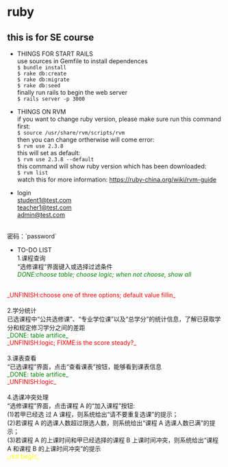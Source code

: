 # ruby
## this is for SE course


* THINGS FOR START RAILS<br>
use sources in Gemfile to install dependences<br>
`$ bundle install`<br>
`$ rake db:create`<br>
`$ rake db:migrate`<br>
`$ rake db:seed`<br>
finally run rails to begin the web server<br>
`$ rails server -p 3000`



* THINGS ON RVM<br>
if you want to change ruby version, please make sure run this command first:<br>
`$ source /usr/share/rvm/scripts/rvm` <br>
then you can change ortherwise will come error:<br>
`$ rvm use 2.3.8` <br>
this will set as default:<br>
`$ rvm use 2.3.8 --default` <br>
this command will show ruby version which has been downloaded:<br>
`$ rvm list` <br>
watch this for more information: https://ruby-china.org/wiki/rvm-guide


* login<br>
student1@test.com<br>
teacher1@test.com<br>
admin@test.com<br>
<br>
密码：`password`



* TO-DO LIST<br>
1.课程查询<br>
“选修课程”界面键入或选择过滤条件<br>
<font color=green>_DONE:choose table; choose logic; when not choose, show all_</font>
<br>
<font color=red>_UNFINISH:choose one of three options; default value fillin_</font>
<br><br>
2.学分统计<br>
已选课程中“公共选修课”、“专业学位课”以及“总学分”的统计信息，了解已获取学分和规定修习学分之间的差距<br>
<font color=green>_DONE: table artifice_</font>
<br>
<font color=red>_UNFINISH:logic; FIXME:is the score steady?_</font>
<br><br>
3.课表查看<br>
“已选课程”界面，点击“查看课表”按钮，能够看到课表信息<br>
<font color=green>_DONE: table artifice_</font>
<br>
<font color=red>_UNFINISH:logic_</font>
<br><br>
4.选课冲突处理<br>
“选修课程”界面，点击课程 A 的“加入课程”按钮:<br>
(1)若甲已经选 过 A 课程，则系统给出“请不要重复选课”的提示；<br>
(2)若课程 A 的选课人数超过限选人数，则系统给出“课程 A 选课人数已满”的提示；<br>
(3)若课程 A 的上课时间和甲已经选择的课程 B 上课时间冲突，则系统给出“课程 A 和课程 B 的上课时间冲突”的提示<br>
<font color=yellow>_not begin_</font>
<!--<font color=green>_DONE:</font>
<br>
<font color=red>UNFINISH:_</font>-->